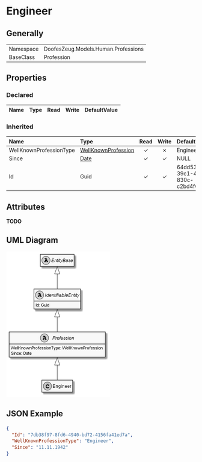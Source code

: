 ﻿# Engineer

## Generally

|||
|:-|:-|
|Namespace|DoofesZeug.Models.Human.Professions|
|BaseClass|Profession|

## Properties

### Declared

|Name|Type|Read|Write|DefaultValue|
|:---|:---|:--:|:---:|:-----------|

### Inherited

|Name|Type|Read|Write|DefaultValue|
|:---|:---|:--:|:---:|:-----------|
|WellKnownProfessionType|[WellKnownProfession](../../Enumerations/DoofesZeug.Models.Human.Professions\WellKnownProfession.md)|&#x2713;|&#x2717;|Engineer|
|Since|[Date](../../Models/DoofesZeug.Models.DateAndTime\Date.md)|&#x2713;|&#x2713;|NULL|
|Id|Guid|&#x2713;|&#x2713;|64dd5336-39c1-4e47-830c-c2bd4f6eed62|

## Attributes

**TODO**

## UML Diagram

![Engineer.png](./Engineer.png "Engineer")

## JSON Example

```json
{
  "Id": "7db38f97-8fd6-4940-bd72-4156fa41ed7a",
  "WellKnownProfessionType": "Engineer",
  "Since": "11.11.1942"
}
```

